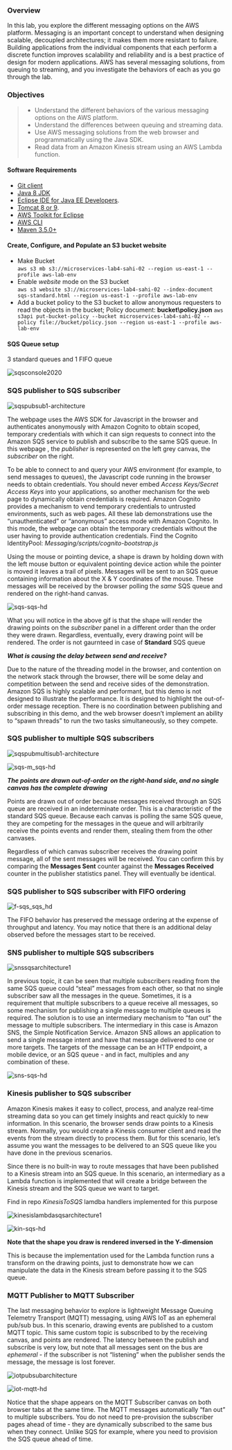 <h3>Overview</h3>
In this lab, you explore the different messaging options on the AWS platform.
Messaging is an important concept to understand when designing scalable, decoupled architectures; it makes them more resistant to failure.
Building applications from the individual components that each perform a discrete function improves scalability and reliability and is a best practice of design for modern applications.
AWS has several messaging solutions, from queuing to streaming, and you investigate the behaviors of each as you go through the lab.

<h3>Objectives</h3>
<blockquote>
<ul>
<li>Understand the different behaviors of the various messaging options on the AWS platform.</li>
<li>Understand the differences between queuing and streaming data.</li>
<li>Use AWS messaging solutions from the web browser and programmatically using the Java SDK.</li>
<li>Read data from an Amazon Kinesis stream using an AWS Lambda function.</li>
</ul>
</blockquote>

<h4>Software Requirements</h4>
<ul>
<li><a href="https://git-scm.com/book/en/v1/Getting-Started-Installing-Git" target="_blank">Git client</a></li>
<li><a href="http://www.oracle.com/technetwork/pt/java/javase/downloads/jdk8-downloads-2133151.html" title="Java 8 JDK" target="_blank">Java 8 JDK</a></li>
<li><a href="https://www.eclipse.org/downloads/eclipse-packages/" title="Eclipse IDE" target="_blank">Eclipse IDE for Java EE Developers</a>.</li>
<li><a href="https://tomcat.apache.org/download-90.cgi" title="Tomcat Home Support ApacheThe Apache Software Foundation Apache Tomcat" target="_blank">Tomcat 8 or 9</a>.</li>
<li><a href="http://docs.aws.amazon.com/toolkit-for-eclipse/v1/user-guide/setup-install.html" target="_blank">AWS Toolkit for Eclipse</a></li>
<li><a href="http://docs.aws.amazon.com/cli/latest/userguide/installing.html" target="_blank">AWS CLI</a></li>
<li><a href="https://maven.apache.org/download.cgi" title="Maven" target="_blank">Maven 3.5.0+</a></li>
</ul>

<h4>Create, Configure, and Populate an S3 bucket website</h4>
<ul>
  <li>
    Make Bucket
    </br>
    <code>aws s3 mb s3://microservices-lab4-sahi-02 --region us-east-1 --profile aws-lab-env</code>
  </li>
  <li>
    Enable <em>website</em> mode on the S3 bucket
    </br>
    <code>aws s3 website s3://microservices-lab4-sahi-02 --index-document sqs-standard.html --region us-east-1 --profile aws-lab-env</code>
  </li>
  <li>
    Add a bucket policy to the S3 bucket to allow anonymous requesters to read the objects in the bucket; Policy document: <strong>bucket\policy.json</strong>
    <code>aws s3api put-bucket-policy --bucket microservices-lab4-sahi-02 --policy file://bucket/policy.json --region us-east-1 --profile aws-lab-env</code>
  </li>
  
</ul>
 
 <h4>SQS Queue setup</h4>
<p>3 standard queues and 1 FIFO queue</p>

![sqsconsole2020](https://user-images.githubusercontent.com/43699421/186849546-ea5bc8e4-2937-47ee-b4cb-6f16edf94252.png)

<h3>SQS publisher to SQS subscriber</h3>
 

![sqspubsub1-architecture](https://user-images.githubusercontent.com/43699421/186861452-88c3a9fa-f3eb-4aac-ae13-9ee46408e7dd.png)

<p>The webpage uses the AWS SDK for Javascript in the browser and authenticates anonymously with Amazon Cognito to obtain scoped, temporary credentials with which it can sign requests to connect into the Amazon SQS service to publish and subscribe to the same SQS queue. In this webpage , the <em>publisher</em> is represented on the left grey canvas, the <em>subscriber</em> on the right.</p>
<p>To be able to connect to and query your AWS environment (for example, to send messages to queues), the Javascript code running in the browser needs to obtain credentials. You should never embed <em>Access Keys/Secret Access Keys</em> into your applications, so another mechanism for the web page to dynamically obtain credentials is required. Amazon Cognito provides a mechanism to vend temporary credentials to untrusted environments, such as web pages. All these lab demonstrations use the “unauthenticated” or “anonymous” access mode with Amazon Cognito. In this mode, the webpage can obtain the temporary credentials without the user having to provide authentication credentials. Find the Cognito IdentityPool: <em>Messaging/scripts/cognito-bootstrap.js</em></p>
<p>Using the mouse or pointing device, a shape is drawn by holding down with the left mouse button or equivalent pointing device action while the pointer  is moved it leaves a trail of pixels. Messages will be sent to an SQS queue containing information about the X & Y coordinates of the mouse. These messages will be received by the browser polling the <em>same</em> SQS queue and rendered on the right-hand canvas.</p>

![sqs-sqs-hd](https://user-images.githubusercontent.com/43699421/186841883-89bf4367-4d6f-4734-8f8d-0df8a8f3c62d.gif)

<p>What you will notice in the above gif is that the shape will render the drawing points on the <em>subscriber</em> panel in a different order than the order they were drawn. Regardless, eventually, every drawing point will be rendered. The order is not gaurnteed in case of <strong>Standard</strong>
SQS queue</p> 

<p><em><strong>What is causing the delay between send and receive?</strong></em></p>
<p>Due to the nature of the threading model in the browser, and contention on the network stack through the browser, there will be some delay and competition between the send and receive sides of the demonstration. Amazon SQS is highly scalable and performant, but this demo is not designed to illustrate the performance. It is designed to highlight the out-of-order message reception. There is no coordination between publishing and subscribing in this demo, and the web browser doesn’t implement an ability to “spawn threads” to run the two tasks simultaneously, so they compete.</p>

<h3>SQS publisher to multiple SQS subscribers</h3>

![sqspubmultisub1-architecture](https://user-images.githubusercontent.com/43699421/186866968-e16abb35-48d8-4400-bffe-34df2490fc24.png)

![sqs-m_sqs-hd](https://user-images.githubusercontent.com/43699421/186842364-a7078bc1-bf26-4750-a9c5-23f9deb16fde.gif)
<p><em><strong>The points are drawn out-of-order on the right-hand side, and no single canvas has the complete drawing</strong></em></p>
<p>Points are drawn out of order because messages received through an SQS queue are received in an indeterminate order. This is a characteristic of the standard SQS queue. Because each canvas is polling the same SQS queue, they are competing for the messages in the queue and will arbitrarily receive the points events and render them, stealing them from the other canvases.</p>
<p>Regardless of which canvas subscriber receives the drawing point message, all of the sent messages will be received. You can confirm this by comparing the <strong>Messages Sent</strong> counter against the <strong>Messages Received</strong> counter in the publisher statistics panel. They will eventually be identical.</p>
<h3>SQS publisher to SQS subscriber with FIFO ordering</h3>

![f-sqs_sqs_hd](https://user-images.githubusercontent.com/43699421/186842948-ece52956-c1a7-4a1a-ba10-eb3ae2dd50b0.gif)

<p>The FIFO behavior has preserved the message ordering at the expense of throughput and latency. You may notice that there is an additional delay observed before the messages start to be received.</p>

<h3>SNS publisher to multiple SQS subscribers</h3>

![snssqsarchitecture1](https://user-images.githubusercontent.com/43699421/186868485-f4186468-7465-4c27-97e1-711c347eaf22.png)

<p>In previous topic, it can be seen that multiple subscribers reading from the same SQS queue could “steal” messages from each other, so that no single subscriber saw all the messages in the queue. Sometimes, it is a requirement that multiple subscribers to a queue receive all messages, so some mechanism for publishing a single message to multiple queues is required. The solution is to use an intermediary mechanism to “fan out” the message to multiple subscribers. The intermediary in this case is Amazon SNS, the Simple Notification Service. Amazon SNS allows an application to send a single message intent and have that message delivered to one or more targets. The targets of the message can be an HTTP endpoint, a mobile device, or an SQS queue - and in fact, multiples and any combination of these.</p>

![sns-sqs-hd](https://user-images.githubusercontent.com/43699421/186843696-3bfca830-c003-4cc9-9b25-f7a3430c3f0c.gif)

<h3>Kinesis publisher to SQS subscriber</h3>
<p>Amazon Kinesis makes it easy to collect, process, and analyze real-time streaming data so you can get timely insights and react quickly to new information. In this scenario, the browser sends draw points to a Kinesis stream. Normally, you would create a Kinesis consumer client and read the events from the stream directly to process them. But for this scenario, let’s assume you want the messages to be delivered to an SQS queue like you have done in the previous scenarios.</p>
<p>Since there is no built-in way to route messages that have been published to a Kinesis stream into an SQS queue. In this scenario, an intermediary as a Lambda function is implemented that will create a bridge between the Kinesis stream and the SQS queue we want to target.</p>
<p>Find in repo <em>KinesisToSQS</em> lamdba handlers implemented for this purpose</p>

![kinesislambdasqsarchitecture1](https://user-images.githubusercontent.com/43699421/186871064-9b6788ec-c97d-414b-8bb7-ad674dbd73bc.png)

![kin-sqs-hd](https://user-images.githubusercontent.com/43699421/186844456-9a8a290b-5dae-4f1f-9237-2095fb67b90b.gif)

<p><strong>Note that the shape you draw is rendered inversed in the Y-dimension</strong></p>
<p>This is because the implementation used for the Lambda function runs a transform on the drawing points, just to demonstrate how we can manipulate the data in the Kinesis stream before passing it to the SQS queue.</p>

<h3>MQTT Publisher to MQTT Subscriber</h3>
<p>The last messaging behavior to explore is lightweight Message Queuing Telemetry Transport (MQTT) messaging, using AWS IoT as an ephemeral pub/sub bus. In this scenario, drawing events are published to a custom MQTT topic. This same custom topic is subscribed to by the receiving canvas, and points are rendered. The latency between the publish and subscribe is very low, but note that all messages sent on the bus are <em>ephemeral</em> - if the subscriber is not “listening” when the publisher sends the message, the message is lost forever.</p>

![iotpubsubarchitecture](https://user-images.githubusercontent.com/43699421/186872308-183e6d00-e6a6-452b-bd70-936efd36a807.png)

![iot-mqtt-hd](https://user-images.githubusercontent.com/43699421/186844894-c13608dd-9b99-4a1a-9c75-571466ec3b36.gif)
<p>Notice that the shape appears on the MQTT Subscriber canvas on both browser tabs at the same time. The MQTT messages automatically “fan out” to multiple subscribers. You do not need to pre-provision the subscriber pages ahead of time - they are dynamically subscribed to the same bus when they connect. Unlike SQS for example, where you need to provision the SQS queue ahead of time.</p>
